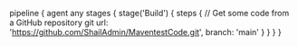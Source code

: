pipeline {
    agent any
    stages {
        stage('Build') {
            steps {
                // Get some code from a GitHub repository
                git url: 'https://github.com/ShailAdmin/MaventestCode.git', branch: 'main'
                }
        }
    }
}
